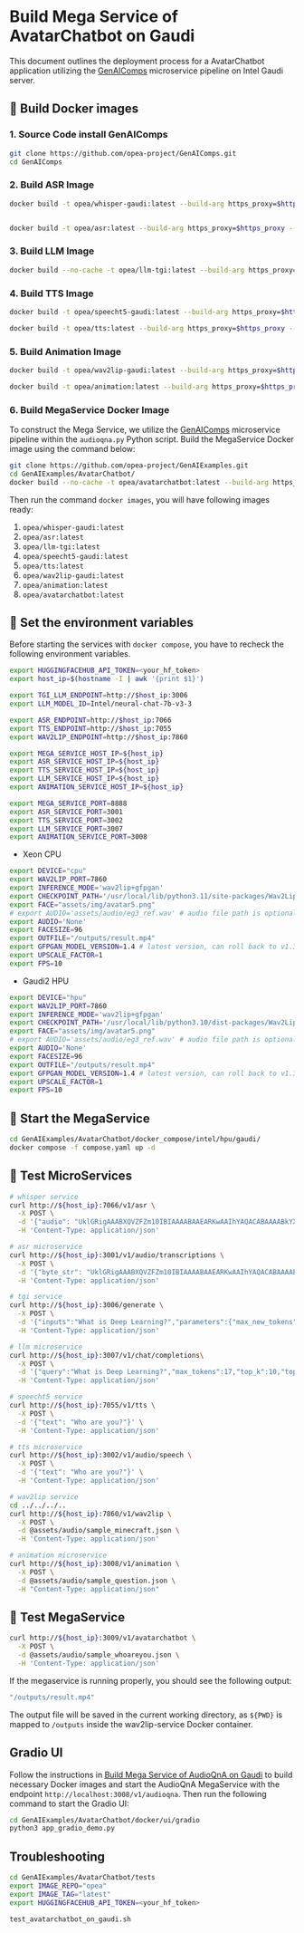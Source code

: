 # Build Mega Service of AvatarChatbot on Gaudi

This document outlines the deployment process for a AvatarChatbot application utilizing the [GenAIComps](https://github.com/opea-project/GenAIComps.git) microservice pipeline on Intel Gaudi server.

## 🚀 Build Docker images

### 1. Source Code install GenAIComps

```bash
git clone https://github.com/opea-project/GenAIComps.git
cd GenAIComps
```

### 2. Build ASR Image

```bash
docker build -t opea/whisper-gaudi:latest --build-arg https_proxy=$https_proxy --build-arg http_proxy=$http_proxy -f comps/asr/whisper/dependency/Dockerfile.intel_hpu .


docker build -t opea/asr:latest --build-arg https_proxy=$https_proxy --build-arg http_proxy=$http_proxy -f comps/asr/whisper/Dockerfile .
```

### 3. Build LLM Image

```bash
docker build --no-cache -t opea/llm-tgi:latest --build-arg https_proxy=$https_proxy --build-arg http_proxy=$http_proxy -f comps/llms/text-generation/tgi/Dockerfile .
```

### 4. Build TTS Image

```bash
docker build -t opea/speecht5-gaudi:latest --build-arg https_proxy=$https_proxy --build-arg http_proxy=$http_proxy -f comps/tts/speecht5/dependency/Dockerfile.intel_hpu .

docker build -t opea/tts:latest --build-arg https_proxy=$https_proxy --build-arg http_proxy=$http_proxy -f comps/tts/speecht5/Dockerfile .
```

### 5. Build Animation Image

```bash
docker build -t opea/wav2lip-gaudi:latest --build-arg https_proxy=$https_proxy --build-arg http_proxy=$http_proxy -f comps/animation/wav2lip/dependency/Dockerfile.intel_hpu .

docker build -t opea/animation:latest --build-arg https_proxy=$https_proxy --build-arg http_proxy=$http_proxy -f comps/animation/wav2lip/Dockerfile .
```

### 6. Build MegaService Docker Image

To construct the Mega Service, we utilize the [GenAIComps](https://github.com/opea-project/GenAIComps.git) microservice pipeline within the `audioqna.py` Python script. Build the MegaService Docker image using the command below:

```bash
git clone https://github.com/opea-project/GenAIExamples.git
cd GenAIExamples/AvatarChatbot/
docker build --no-cache -t opea/avatarchatbot:latest --build-arg https_proxy=$https_proxy --build-arg http_proxy=$http_proxy -f Dockerfile .
```

Then run the command `docker images`, you will have following images ready:

1. `opea/whisper-gaudi:latest`
2. `opea/asr:latest`
3. `opea/llm-tgi:latest`
4. `opea/speecht5-gaudi:latest`
5. `opea/tts:latest`
6. `opea/wav2lip-gaudi:latest`
7. `opea/animation:latest`
8. `opea/avatarchatbot:latest`

## 🚀 Set the environment variables

Before starting the services with `docker compose`, you have to recheck the following environment variables.

```bash
export HUGGINGFACEHUB_API_TOKEN=<your_hf_token>
export host_ip=$(hostname -I | awk '{print $1}')

export TGI_LLM_ENDPOINT=http://$host_ip:3006
export LLM_MODEL_ID=Intel/neural-chat-7b-v3-3

export ASR_ENDPOINT=http://$host_ip:7066
export TTS_ENDPOINT=http://$host_ip:7055
export WAV2LIP_ENDPOINT=http://$host_ip:7860

export MEGA_SERVICE_HOST_IP=${host_ip}
export ASR_SERVICE_HOST_IP=${host_ip}
export TTS_SERVICE_HOST_IP=${host_ip}
export LLM_SERVICE_HOST_IP=${host_ip}
export ANIMATION_SERVICE_HOST_IP=${host_ip}

export MEGA_SERVICE_PORT=8888
export ASR_SERVICE_PORT=3001
export TTS_SERVICE_PORT=3002
export LLM_SERVICE_PORT=3007
export ANIMATION_SERVICE_PORT=3008
```

- Xeon CPU

```bash
export DEVICE="cpu"
export WAV2LIP_PORT=7860
export INFERENCE_MODE='wav2lip+gfpgan'
export CHECKPOINT_PATH='/usr/local/lib/python3.11/site-packages/Wav2Lip/checkpoints/wav2lip_gan.pth'
export FACE="assets/img/avatar5.png"
# export AUDIO='assets/audio/eg3_ref.wav' # audio file path is optional, will use base64str in the post request as input if is 'None'
export AUDIO='None'
export FACESIZE=96
export OUTFILE="/outputs/result.mp4"
export GFPGAN_MODEL_VERSION=1.4 # latest version, can roll back to v1.3 if needed
export UPSCALE_FACTOR=1
export FPS=10
```

- Gaudi2 HPU

```bash
export DEVICE="hpu"
export WAV2LIP_PORT=7860
export INFERENCE_MODE='wav2lip+gfpgan'
export CHECKPOINT_PATH='/usr/local/lib/python3.10/dist-packages/Wav2Lip/checkpoints/wav2lip_gan.pth'
export FACE="assets/img/avatar5.png"
# export AUDIO='assets/audio/eg3_ref.wav' # audio file path is optional, will use base64str in the post request as input if is 'None'
export AUDIO='None'
export FACESIZE=96
export OUTFILE="/outputs/result.mp4"
export GFPGAN_MODEL_VERSION=1.4 # latest version, can roll back to v1.3 if needed
export UPSCALE_FACTOR=1
export FPS=10
```

## 🚀 Start the MegaService

```bash
cd GenAIExamples/AvatarChatbot/docker_compose/intel/hpu/gaudi/
docker compose -f compose.yaml up -d
```

## 🚀 Test MicroServices

```bash
# whisper service
curl http://${host_ip}:7066/v1/asr \
  -X POST \
  -d '{"audio": "UklGRigAAABXQVZFZm10IBIAAAABAAEARKwAAIhYAQACABAAAABkYXRhAgAAAAEA"}' \
  -H 'Content-Type: application/json'

# asr microservice
curl http://${host_ip}:3001/v1/audio/transcriptions \
  -X POST \
  -d '{"byte_str": "UklGRigAAABXQVZFZm10IBIAAAABAAEARKwAAIhYAQACABAAAABkYXRhAgAAAAEA"}' \
  -H 'Content-Type: application/json'

# tgi service
curl http://${host_ip}:3006/generate \
  -X POST \
  -d '{"inputs":"What is Deep Learning?","parameters":{"max_new_tokens":17, "do_sample": true}}' \
  -H 'Content-Type: application/json'

# llm microservice
curl http://${host_ip}:3007/v1/chat/completions\
  -X POST \
  -d '{"query":"What is Deep Learning?","max_tokens":17,"top_k":10,"top_p":0.95,"typical_p":0.95,"temperature":0.01,"repetition_penalty":1.03,"streaming":false}' \
  -H 'Content-Type: application/json'

# speecht5 service
curl http://${host_ip}:7055/v1/tts \
  -X POST \
  -d '{"text": "Who are you?"}' \
  -H 'Content-Type: application/json'

# tts microservice
curl http://${host_ip}:3002/v1/audio/speech \
  -X POST \
  -d '{"text": "Who are you?"}' \
  -H 'Content-Type: application/json'

# wav2lip service
cd ../../../..
curl http://${host_ip}:7860/v1/wav2lip \
  -X POST \
  -d @assets/audio/sample_minecraft.json \
  -H 'Content-Type: application/json'

# animation microservice
curl http://${host_ip}:3008/v1/animation \
  -X POST \
  -d @assets/audio/sample_question.json \
  -H "Content-Type: application/json"

```

## 🚀 Test MegaService

```bash
curl http://${host_ip}:3009/v1/avatarchatbot \
  -X POST \
  -d @assets/audio/sample_whoareyou.json \
  -H 'Content-Type: application/json'
```

If the megaservice is running properly, you should see the following output:

```bash
"/outputs/result.mp4"
```

The output file will be saved in the current working directory, as `${PWD}` is mapped to `/outputs` inside the wav2lip-service Docker container.

## Gradio UI

Follow the instructions in [Build Mega Service of AudioQnA on Gaudi](https://github.com/opea-project/GenAIExamples/blob/main/AudioQnA/docker_compose/intel/hpu/gaudi/README.md) to build necessary Docker images and start the AudioQnA MegaService with the endpoint `http://localhost:3008/v1/audioqna`. Then run the following command to start the Gradio UI:

```bash
cd GenAIExamples/AvatarChatbot/docker/ui/gradio
python3 app_gradio_demo.py
```

## Troubleshooting

```bash
cd GenAIExamples/AvatarChatbot/tests
export IMAGE_REPO="opea"
export IMAGE_TAG="latest"
export HUGGINGFACEHUB_API_TOKEN=<your_hf_token>

test_avatarchatbot_on_gaudi.sh
```
